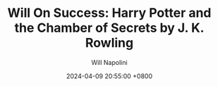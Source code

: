 ---
title: "Will On Success: Harry Potter and the Chamber of Secrets by J. K. Rowling"
author: Will Napolini
date: 2024-04-09 20:55:00 +0800
categories: [Mindset, Book-summaries]
tags:
  [
    harry-potter,
    chamber-secrets,
    j-k-rowling,
    magical-world,
    hogwarts,
    dumbledore,
    ginny-weasley,
    moaning-myrtle,
    tom-raspberry,
    basilisk,
    second-book,
    hogwarts-school,
    magical-creatures,
    fluffy,
    diary-of-tom-raspberry,
    dumbledore-s-army,
    gryffindor,
    ravenclaw,
    hufflepuff,
    slytherin,
    quidditch,
    magical-spells,
    magical-world-of-harry-potter
  ]
image: https://pbs.twimg.com/media/GO1nQB7W8AAeu8S?format=jpg&name=large
alt: "Will On Success: Harry Potter and the Chamber of Secrets by J. K. Rowling"
fallback:
  - 
  # Replace with the URL of your backup image
  -
  # Replace with the URL of your backup image
---